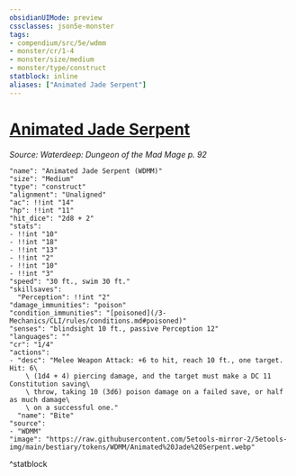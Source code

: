 ```yaml
---
obsidianUIMode: preview
cssclasses: json5e-monster
tags:
- compendium/src/5e/wdmm
- monster/cr/1-4
- monster/size/medium
- monster/type/construct
statblock: inline
aliases: ["Animated Jade Serpent"]
---
```

# [Animated Jade Serpent](3-Mechanics\CLI\bestiary\construct/animated-jade-serpent-wdmm.md)
*Source: Waterdeep: Dungeon of the Mad Mage p. 92*  

```statblock
"name": "Animated Jade Serpent (WDMM)"
"size": "Medium"
"type": "construct"
"alignment": "Unaligned"
"ac": !!int "14"
"hp": !!int "11"
"hit_dice": "2d8 + 2"
"stats":
- !!int "10"
- !!int "18"
- !!int "13"
- !!int "2"
- !!int "10"
- !!int "3"
"speed": "30 ft., swim 30 ft."
"skillsaves":
  "Perception": !!int "2"
"damage_immunities": "poison"
"condition_immunities": "[poisoned](/3-Mechanics/CLI/rules/conditions.md#poisoned)"
"senses": "blindsight 10 ft., passive Perception 12"
"languages": ""
"cr": "1/4"
"actions":
- "desc": "Melee Weapon Attack: +6 to hit, reach 10 ft., one target. Hit: 6\
    \ (1d4 + 4) piercing damage, and the target must make a DC 11 Constitution saving\
    \ throw, taking 10 (3d6) poison damage on a failed save, or half as much damage\
    \ on a successful one."
  "name": "Bite"
"source":
- "WDMM"
"image": "https://raw.githubusercontent.com/5etools-mirror-2/5etools-img/main/bestiary/tokens/WDMM/Animated%20Jade%20Serpent.webp"
```
^statblock